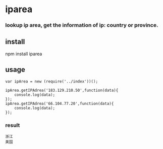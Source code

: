 iparea
========
### lookup ip area, get the information of ip: country or province.


## install

npm install iparea

## usage

```
var ipArea = new (require('../index'))();

ipArea.getIPAdrea('183.129.210.50',function(data){
	console.log(data);
});
ipArea.getIPAdrea('66.104.77.20',function(data){
	console.log(data);
});
```

### result

```
浙江
美国
```
